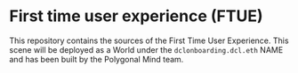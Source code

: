 # First time user experience (FTUE) 

This repository contains the sources of the First Time User Experience. This scene will be deployed as a World under the `dclonboarding.dcl.eth` NAME and has been built by the Polygonal Mind team. 


